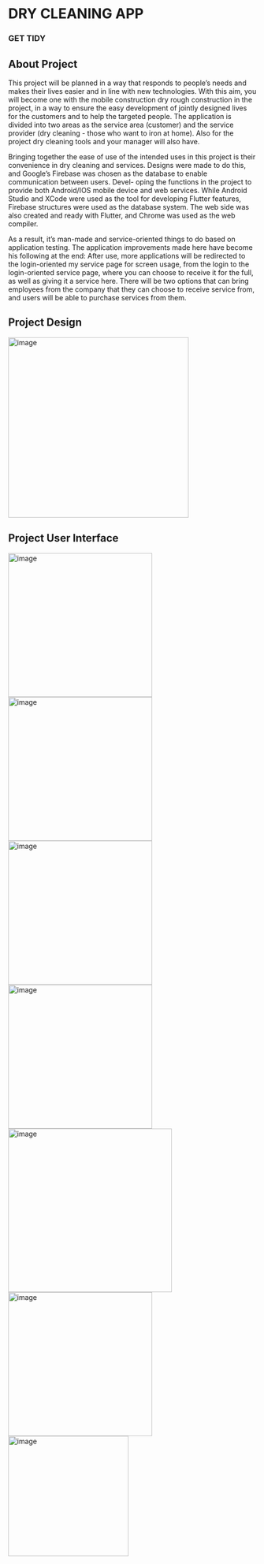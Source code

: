 # DRY CLEANING APP

### GET TIDY

## About Project

This project will be planned in a way that responds to people’s needs and makes their lives easier and in line with new technologies. With this aim, you will become one with the mobile construction dry rough construction in the project, in a way to ensure the easy development of jointly designed lives for the customers and to help the targeted people. The application is divided into two areas as the service area (customer) and the service provider (dry cleaning - those who want to iron at home). Also for the project dry cleaning tools and your manager will also have.

Bringing together the ease of use of the intended uses in this project is their convenience in dry cleaning and services. Designs were made to do this, and Google’s Firebase was chosen as the database to enable communication between users. Devel- oping the functions in the project to provide both Android/IOS mobile device and web services. While Android Studio and XCode were used as the tool for developing Flutter features, Firebase structures were used as the database system. The web side was also
created and ready with Flutter, and Chrome was used as the web compiler.

As a result, it’s man-made and service-oriented things to do based on application testing. The application improvements made here have become his following at the end: After use, more applications will be redirected to the login-oriented my service page for screen usage, from the login to the login-oriented service page, where you can choose to receive it for the full, as well as giving it a service here. There will be two options that can bring employees from the company that they can choose to receive service from, and users will be able to purchase services from them.


## Project Design

<img width="366" alt="image" src="https://user-images.githubusercontent.com/55507463/207536067-624f689a-d319-47ab-87c4-f02530823b1a.png">



## Project User Interface

<img width="292" alt="image" src="https://user-images.githubusercontent.com/55507463/207536479-f33688b4-8adf-4901-919d-7c0eb69b46ec.png">

<img width="292" alt="image" src="https://user-images.githubusercontent.com/55507463/207536565-8153af1b-ca7f-4063-8de9-1370f2f38410.png">

<img width="292" alt="image" src="https://user-images.githubusercontent.com/55507463/207536585-1ca544ba-d890-4835-ad3d-2afd39a4805b.png">

<img width="292" alt="image" src="https://user-images.githubusercontent.com/55507463/207536610-3c683523-c737-4d7f-820e-335c91134999.png">

<img width="332" alt="image" src="https://user-images.githubusercontent.com/55507463/207536624-5ca475ed-5f9d-4a89-a06f-342001841cfc.png">

<img width="292" alt="image" src="https://user-images.githubusercontent.com/55507463/207536648-a84eba4e-7980-4c19-bdb3-2b4954bff245.png">

<img width="244" alt="image" src="https://user-images.githubusercontent.com/55507463/207536674-d37f7a6e-6309-4d45-88d8-eade2ea3a9e6.png">
